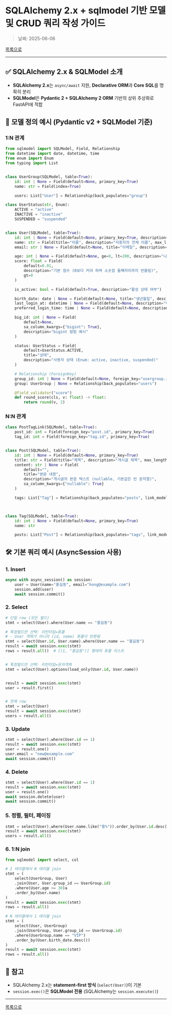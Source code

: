 # SQLAlchemy 2.x + sqlmodel 기반 모델 및 CRUD 쿼리 작성 가이드

> 날짜: 2025-06-06

[목록으로](https://shiwoo-park.github.io/blog)

---

## ✅ SQLAlchemy 2.x & SQLModel 소개

* **SQLAlchemy 2.x**는 `async/await` 지원, **Declarative ORM**과 **Core SQL**를 명확히 분리
* **SQLModel**은 **Pydantic 2 + SQLAlchemy 2 ORM** 기반의 상위 추상화로 FastAPI에 적합


## 🧱 모델 정의 예시 (Pydantic v2 + SQLModel 기준)

### 1:N 관계

```python
from sqlmodel import SQLModel, Field, Relationship
from datetime import date, datetime, time
from enum import Enum
from typing import List


class UserGroup(SQLModel, table=True):
    id: int | None = Field(default=None, primary_key=True)
    name: str = Field(index=True)

    users: List["User"] = Relationship(back_populates="group")

class UserStatus(str, Enum):
    ACTIVE = "active"
    INACTIVE = "inactive"
    SUSPENDED = "suspended"


class User(SQLModel, table=True):
    id: int | None = Field(default=None, primary_key=True, description="PK (auto increment)")
    name: str = Field(title="이름", description="사용자의 전체 이름", max_length=100)
    email: str | None = Field(default=None, title="이메일", description="이메일 주소, nullable", max_length=255)

    age: int | None = Field(default=None, ge=0, lt=200, description="나이, nullable")
    score: float = Field(
        default=0.01,
        description="기본 점수 (0보다 커야 하며 소숫점 둘째자리까지 반올림)",
        gt=0
    )

    is_active: bool = Field(default=True, description="활성 상태 여부")

    birth_date: date | None = Field(default=None, title="생년월일", description="nullable")
    last_login_at: datetime | None = Field(default=None, description="마지막 로그인 시간")
    preferred_login_time: time | None = Field(default=None, description="선호 로그인 시간")

    big_id: int | None = Field(
        default=None,
        sa_column_kwargs={"bigint": True},
        description="bigint 컬럼 예시"
    )

    status: UserStatus = Field(
        default=UserStatus.ACTIVE,
        title="상태",
        description="사용자 상태 (Enum: active, inactive, suspended)"
    )

    # Relationship (ForeignKey)
    group_id: int | None = Field(default=None, foreign_key="usergroup.id")
    group: UserGroup | None = Relationship(back_populates="users")

    @field_validator("score")
    def round_score(cls, v: float) -> float:
        return round(v, 2)
```

### N:N 관계

```python
class PostTagLink(SQLModel, table=True):
    post_id: int = Field(foreign_key="post.id", primary_key=True)
    tag_id: int = Field(foreign_key="tag.id", primary_key=True)


class Post(SQLModel, table=True):
    id: int | None = Field(default=None, primary_key=True)
    title: str = Field(title="제목", description="게시글 제목", max_length=255)
    content: str | None = Field(
        default="",
        title="본문 내용",
        description="게시글의 본문 텍스트 (nullable, 기본값은 빈 문자열)",
        sa_column_kwargs={"nullable": True}
    )

    tags: List["Tag"] = Relationship(back_populates="posts", link_model="PostTagLink")



class Tag(SQLModel, table=True):
    id: int | None = Field(default=None, primary_key=True)
    name: str

    posts: List["Post"] = Relationship(back_populates="tags", link_model=PostTagLink)
```


## 🛠️ 기본 쿼리 예시 (AsyncSession 사용)

### 1. Insert

```python
async with async_session() as session:
    user = User(name="홍길동", email="hong@example.com")
    session.add(user)
    await session.commit()
```


### 2. Select

```python
# 단일 row (모든 필드)
stmt = select(User).where(User.name == "홍길동")

# 특정필드만 선택: 리턴타입=튜플
# - User 객체가 아니라 (id, name) 튜플이 반환됨
stmt = select(User.id, User.name).where(User.name == "홍길동")
result = await session.exec(stmt)
rows = result.all()  # [(1, "홍길동")] 형태의 튜플 리스트


# 특정필드만 선택: 리턴타입=유저객체
stmt = select(User).options(load_only(User.id, User.name))


result = await session.exec(stmt)
user = result.first()


# 전체 row
stmt = select(User)
result = await session.exec(stmt)
users = result.all()
```


### 3. Update

```python
stmt = select(User).where(User.id == 1)
result = await session.exec(stmt)
user = result.one()
user.email = "new@example.com"
await session.commit()
```


### 4. Delete

```python
stmt = select(User).where(User.id == 1)
result = await session.exec(stmt)
user = result.one()
await session.delete(user)
await session.commit()
```


### 5. 정렬, 필터, 페이징

```python
stmt = select(User).where(User.name.like("홍%")).order_by(User.id.desc()).offset(0).limit(10)
result = await session.exec(stmt)
users = result.all()
```

### 6. 1:N join

```python
from sqlmodel import select, col

# 1 테이블에서 N 테이블 join
stmt = (
    select(UserGroup, User)
    .join(User, User.group_id == UserGroup.id)
    .where(User.age >= 30)a
    .order_by(User.name)
)
result = await session.exec(stmt)
rows = result.all()

# N 테이블에서 1 테이블 join
stmt = (
    select(User, UserGroup)
    .join(UserGroup, User.group_id == UserGroup.id)
    .where(UserGroup.name == "VIP")
    .order_by(User.birth_date.desc())
)
result = await session.exec(stmt)
rows = result.all()
```

## 📌 참고

* SQLAlchemy 2.x는 **statement-first 방식** (`select(User)`)이 기본
* `session.exec()`은 **SQLModel 전용** (SQLAlchemy는 `session.execute()`)


---

[목록으로](https://shiwoo-park.github.io/blog)
